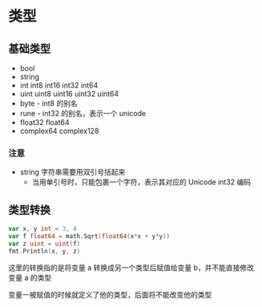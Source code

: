 # 类型

## 基础类型

- bool
- string
- int    int8     int16    int32     int64
- uint  uint8  uint16  uint32  uint64
- byte - int8 的别名
- rune - int32 的别名，表示一个 unicode
- float32  float64
- complex64  complex128



### 注意

- string 字符串需要用双引号括起来
  - 当用单引号时，只能包裹一个字符，表示其对应的 Unicode int32 编码

## 类型转换

```go
var x, y int = 3, 4
var f float64 = math.Sqrt(float64(x*x + y*y))
var z uint = uint(f)
fmt.Println(x, y, z)
```

这里的转换指的是将变量 a 转换成另一个类型后赋值给变量 b，并不能直接修改变量 a 的类型

变量一被赋值的时候就定义了他的类型，后面将不能改变他的类型



